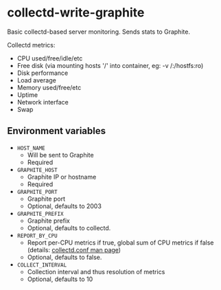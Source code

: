 collectd-write-graphite
=======================

Basic collectd-based server monitoring. Sends stats to Graphite.

Collectd metrics:

- CPU used/free/idle/etc
- Free disk (via mounting hosts '/' into container, eg: -v /:/hostfs:ro)
- Disk performance
- Load average
- Memory used/free/etc
- Uptime
- Network interface
- Swap

Environment variables
---------------------

- `HOST_NAME`
  - Will be sent to Graphite
  - Required
- `GRAPHITE_HOST`
  - Graphite IP or hostname
  - Required
- `GRAPHITE_PORT`
  - Graphite port
  - Optional, defaults to 2003
- `GRAPHITE_PREFIX`
  - Graphite prefix
  - Optional, defaults to collectd.
- `REPORT_BY_CPU`
  - Report per-CPU metrics if true, global sum of CPU metrics if false (details: [collectd.conf man page](https://www.collectd.org/documentation/manpages/collectd.conf.html))
  - Optional, defaults to false.
- `COLLECT_INTERVAL`
  - Collection interval and thus resolution of metrics
  - Optional, defaults to 10
